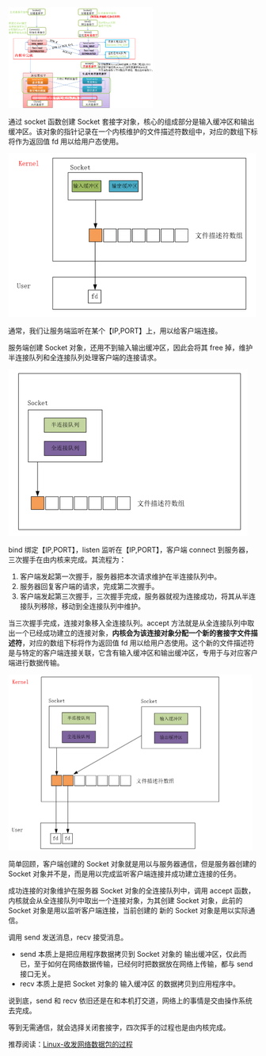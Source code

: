 <img src="./images/通信流程.png" alt="通信流程" style="zoom:50%;" />

通过 socket 函数创建 Socket 套接字对象，核心的组成部分是输入缓冲区和输出缓冲区。该对象的指针记录在一个内核维护的文件描述符数组中，对应的数组下标将作为返回值 fd 用以给用户态使用。

<img src="./images/socket对象.png" alt="socket对象" style="zoom:50%;" />

通常，我们让服务端监听在某个【IP,PORT】上，用以给客户端连接。

服务端创建 Socket 对象，还用不到输入输出缓冲区，因此会将其 free 掉，维护半连接队列和全连接队列处理客户端的连接请求。

<img src="./images/处理连接.png" alt="处理连接" style="zoom:50%;" />

bind 绑定【IP,PORT】，listen 监听在【IP,PORT】，客户端 connect 到服务器，三次握手在由内核来完成。其流程为：

1. 客户端发起第一次握手，服务器把本次请求维护在半连接队列中。
2. 服务器回复客户端的请求，完成第二次握手。
3. 客户端发起第三次握手，三次握手完成，服务器就视为连接成功，将其从半连接队列移除，移动到全连接队列中维护。

当三次握手完成，连接对象移入全连接队列。accept 方法就是从全连接队列中取出一个已经成功建立的连接对象，**内核会为该连接对象分配一个新的套接字文件描述符**，对应的数组下标将作为返回值 fd 用以给用户态使用。这个新的文件描述符是与特定的客户端连接关联，它含有输入缓冲区和输出缓冲区，专用于与对应客户端进行数据传输。

<img src="./images/通信连接.png" alt="通信连接" style="zoom:50%;" />

简单回顾，客户端创建的 Socket 对象就是用以与服务器通信，但是服务器创建的 Socket 对象并不是，而是用以完成监听客户端连接并成功建立连接的任务。

成功连接的对象维护在服务器 Socket 对象的全连接队列中，调用 accept 函数，内核就会从全连接队列中取出一个连接对象，为其创建 Socket 对象，此前的 Socket 对象是用以监听客户端连接，当前创建的 新的 Socket 对象是用以实际通信。

调用 send 发送消息，recv 接受消息。

- send 本质上是把应用程序数据拷贝到 Socket 对象的 输出缓冲区，仅此而已，至于如何在网络数据传输，已经何时把数据放在网络上传输，都与 send 接口无关。
- recv 本质上是把 Socket 对象的 输入缓冲区 的数据拷贝到应用程序中。

说到底，send 和 recv 依旧还是在和本机打交道，网络上的事情是交由操作系统去完成。

等到无需通信，就会选择关闭套接字，四次挥手的过程也是由内核完成。

推荐阅读：[Linux-收发网络数据包的过程](https://xiaoyangst.github.io/2024/09/25/Linux-%E6%94%B6%E5%8F%91%E7%BD%91%E7%BB%9C%E6%95%B0%E6%8D%AE%E5%8C%85%E7%9A%84%E8%BF%87%E7%A8%8B/#%E6%8E%A5%E6%94%B6%E7%BD%91%E7%BB%9C%E6%95%B0%E6%8D%AE%E5%8C%85)